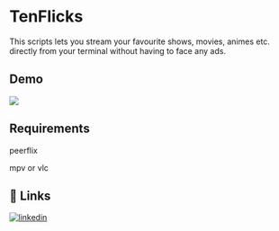 
# TenFlicks

This scripts lets you stream your favourite shows, movies, animes etc. directly from your terminal without having to face any ads.

## Demo

![](https://github.com/ricky-aufvaa/MotionFlix/blob/main/tenflicks_demo.gif)


## Requirements

peerflix

mpv   or vlc


## 🔗 Links
[![linkedin](https://img.shields.io/badge/linkedin-0A66C2?style=for-the-badge&logo=linkedin&logoColor=white)](https://www.linkedin.com/in/sarabjot-singh-93256b22b/)

